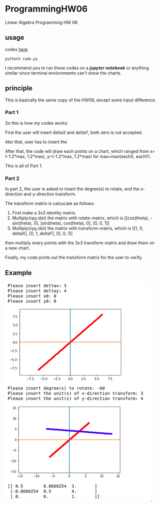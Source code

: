 # ProgrammingHW06

Linear Algebra Programming HW 08

## usage

codes [here](https://github.com/dark9ive/Linear_Algebra-HW/blob/master/week11/programmingHW/code.py).

```
python3 code.py
```

I recommend you to run these codes on a ___jupyter notebook___ or anything similar since terminal enviornments can't show the charts.  

## principle

This is basically the same copy of the HW06, except some input difference.

### Part 1

So this is how my codes works:  

First the user will insert deltaX and deltaY, both zero is not accepted.  

Ater that, user has to insert the 

After that, the code will draw each points on a chart, which ranged from x=(-1.2\*max, 1.2\*max), y=(-1.2\*max, 1.2\*max) for max=max(eachX, eachY).

This is all of Part 1.  

### Part 2

In part 2, the user is asked to insert the degree(s) to rotate, and the x-direction and y-direction transform.

The transform matrix is calcucate as follows:

1. First make a 3x3 identity matrix.
2. Multiply(npy.dot) the matrix with rotate-matrix, which is [[cos(theta), -sin(theta), 0], [sin(theta), cos(theta), 0], [0, 0, 1]]
3. Multiply(npy.dot) the matrix with transform-matrix, which is [[1, 0, deltaX], [0, 1, deltaY], [0, 0, 1]]

then multiply every points with the 3x3 transform matrix and draw them on a new chart.

Finally, my code prints out the transform matrix for the user to verify.

## Example
<img src=https://github.com/dark9ive/Linear_Algebra-HW/blob/master/week11/programmingHW/pics/example.png >.
